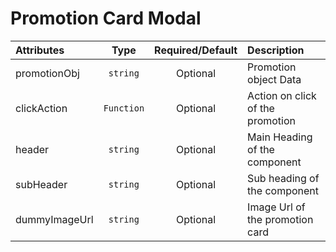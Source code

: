 # Promotion Card Modal

<table>
    <thead>
        <tr>
            <th style="text-align:left;">Attributes</th>
            <th style="text-align:center;">Type</th>
            <th style="text-align:center;">Required/Default</th>
            <th style="text-align:left;">Description</th>
        </tr>
    </thead>
    <tbody>
        <tr>
            <td style="text-align:left;">promotionObj</td>
            <td style="text-align:center;"><code>string</code></td>
            <td style="text-align:center;">Optional</td>
            <td style="text-align:left;">Promotion object Data</td>
        </tr>
        <tr>
            <td style="text-align:left;">clickAction</td>
            <td style="text-align:center;"><code>Function</code></td>
            <td style="text-align:center;">Optional</td>
            <td style="text-align:left;">Action on click of the promotion</td>
        </tr>
        <tr>
            <td style="text-align:left;">header</td>
            <td style="text-align:center;"><code>string</code></td>
            <td style="text-align:center;">Optional</td>
            <td style="text-align:left;">Main Heading of the component</td>
        </tr>
        <tr>
            <td style="text-align:left;">subHeader</td>
            <td style="text-align:center;"><code>string</code></td>
            <td style="text-align:center;">Optional</td>
            <td style="text-align:left;">Sub heading of the component</td>
        </tr>
        <tr>
            <td style="text-align:left;">dummyImageUrl</td>
            <td style="text-align:center;"><code>string</code></td>
            <td style="text-align:center;">Optional</td>
            <td style="text-align:left;">Image Url of the promotion card</td>
        </tr>
    </tbody>
</table>

